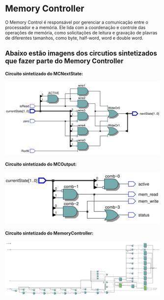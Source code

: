 # Memory Controller

O Memory Control é responsável por gerenciar a comunicação entre o processador e a memória. Ele lida com a coordenação e controle das operações de memória, como solicitações de leitura e gravação de plavras de diferentes tamanhos, como byte, half-word, word e double word.

## Abaixo estão imagens dos circutios sintetizados que fazer parte do Memory Controller

#### Circuito sintetizado do MCNextState:
![MCNextState](MCNextState.JPG)

#### Circuito sintetizado do MCOutput:
![MCOutput](MCOutput.JPG)

#### Circuito sintetizado do MemoryController:
![MemoryController](MemoryController.JPG)




